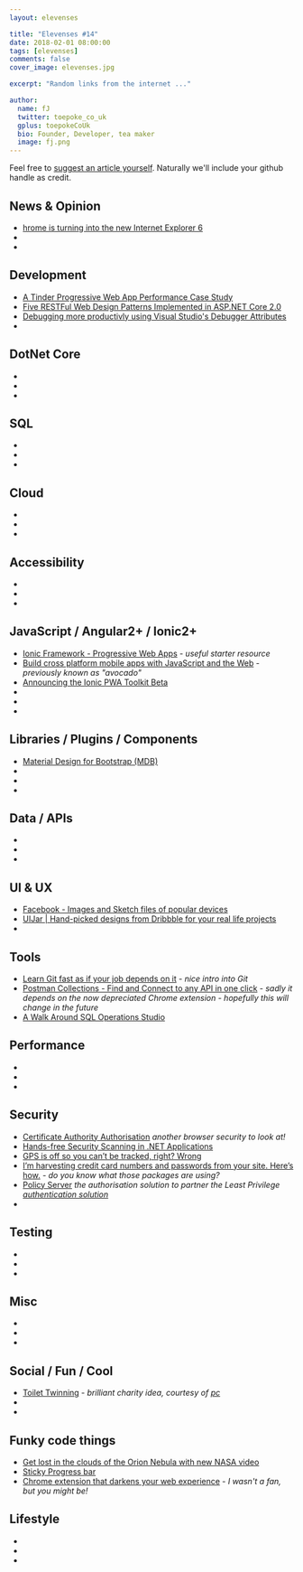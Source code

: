 ```yaml
---
layout: elevenses

title: "Elevenses #14"
date: 2018-02-01 08:00:00
tags: [elevenses]
comments: false
cover_image: elevenses.jpg

excerpt: "Random links from the internet ..."

author:
  name: fJ
  twitter: toepoke_co_uk
  gplus: toepokeCoUk
  bio: Founder, Developer, tea maker
  image: fj.png
---
```


Feel free to [suggest an article yourself](https://github.com/toepoke/toepoke.github.io/issues).  Naturally we'll include your github handle as credit.

## News & Opinion
* [hrome is turning into the new Internet Explorer 6](https://www.theverge.com/2018/1/4/16805216/google-chrome-only-sites-internet-explorer-6-web-standards)
* []()
* []()

## Development
* [A Tinder Progressive Web App Performance Case Study](https://medium.com/@addyosmani/a-tinder-progressive-web-app-performance-case-study-78919d98ece0)
* [Five RESTFul Web Design Patterns Implemented in ASP.NET Core 2.0](https://blog.jeremylikness.com/5-rest-api-designs-in-dot-net-core-1-29a8527e999c)
* [Debugging more productivly using Visual Studio's Debugger Attributes](http://moaid.codes/post/VisualStudios-Debugger-Attributes)
* []()

## DotNet Core
* []()
* []()
* []()

## SQL
* []()
* []()
* []()

## Cloud
* []()
* []()
* []()

## Accessibility
* []()
* []()
* []()

## JavaScript / Angular2+ / Ionic2+
* [Ionic Framework - Progressive Web Apps](https://ionicframework.com/pwa) - *useful starter resource*
* [Build cross platform mobile apps with JavaScript and the Web](https://ionic-team.github.io/capacitor/) - *previously known as "avocado"*
* [Announcing the Ionic PWA Toolkit Beta](https://blog.ionicframework.com/announcing-the-ionic-pwa-toolkit-beta)
* []()
* []()
* []()

## Libraries / Plugins / Components
* [Material Design for Bootstrap (MDB)](https://mdbootstrap.com/angular/)
* []()
* []()
* []()

## Data / APIs
* []()
* []()
* []()

## UI & UX
* [Facebook - Images and Sketch files of popular devices](http://facebook.design/devices)
* [UIJar | Hand-picked designs from Dribbble for your real life projects](https://uijar.com/)
* []()

## Tools
* [Learn Git fast as if your job depends on it](https://dev.to/hitman666/learn-git-fast-as-if-your-job-depends-on-it-dgj) - *nice intro into Git*
* [Postman Collections - Find and Connect to any API in one click](https://postmancollections.com/) - *sadly it depends on the now depreciated Chrome extension - hopefully this will change in the future*
* [A Walk Around SQL Operations Studio](https://www.red-gate.com/simple-talk/sql/sql-tools/walk-around-sql-operations-studio/)

## Performance
* []()
* []()
* []()

## Security
* [Certificate Authority Authorisation](https://scotthelme.co.uk/certificate-authority-authorization/) *another browser security to look at!*
* [Hands-free Security Scanning in .NET Applications](https://dev.to/rionmonster/hands-free-security-scanning-in-net-applications-ddp)
* [GPS is off so you can’t be tracked, right? Wrong](https://nakedsecurity.sophos.com/2017/12/19/gps-is-off-so-you-cant-be-tracked-right-wrong/amp)
* [I’m harvesting credit card numbers and passwords from your site. Here’s how.](https://hackernoon.com/im-harvesting-credit-card-numbers-and-passwords-from-your-site-here-s-how-9a8cb347c5b5) - *do you know what those packages are using?*
* [Policy Server](https://leastprivilege.com/2018/01/17/announcing-policyserver/) *the authorisation solution to partner the Least Privilege [authentication solution](https://identityserver.io/)*
* []()

## Testing
* []()
* []()
* []()

## Misc
* []()
* []()
* []()

## Social / Fun / Cool
* [Toilet Twinning](https://www.toilettwinning.org) - *brilliant charity idea, courtesy of [pc](https://twitter.com/paulcampbell_)*
* []()
* []()

## Funky code things
* [Get lost in the clouds of the Orion Nebula with new NASA video](http://mashable.com/2018/01/12/orion-nebula-3d-animation-video-nasa.amp)
* [Sticky Progress bar](https://codepen.io/snookca/pen/ZvpZYE?editors=1100)
* [Chrome extension that darkens your web experience](https://chrome.google.com/webstore/detail/midnight-lizard/pbnndmlekkboofhnbonilimejonapojg) - *I wasn't a fan, but you might be!*

## Lifestyle
* []()
* []()
* []()

